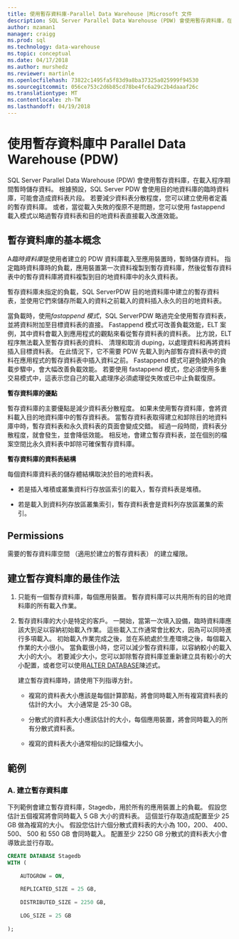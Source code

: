 ```yaml
---
title: 使用暫存資料庫-Parallel Data Warehouse |Microsoft 文件
description: SQL Server Parallel Data Warehouse (PDW) 會使用暫存資料庫，在載入程序期間暫時儲存資料。
author: mzaman1
manager: craigg
ms.prod: sql
ms.technology: data-warehouse
ms.topic: conceptual
ms.date: 04/17/2018
ms.author: murshedz
ms.reviewer: martinle
ms.openlocfilehash: 73822c1495fa5f83d9a8ba37325a025999f94530
ms.sourcegitcommit: 056ce753c2d6b85cd78be4fc6a29c2b4daaaf26c
ms.translationtype: MT
ms.contentlocale: zh-TW
ms.lasthandoff: 04/19/2018
---
```

# <a name="using-a-staging-database-in-parallel-data-warehouse-pdw"></a>使用暫存資料庫中 Parallel Data Warehouse (PDW)
SQL Server Parallel Data Warehouse (PDW) 會使用暫存資料庫，在載入程序期間暫時儲存資料。 根據預設，SQL Server PDW 會使用目的地資料庫的臨時資料庫，可能會造成資料表片段。 若要減少資料表分散程度，您可以建立使用者定義的暫存資料庫。 或者，當從載入失敗的復原不是問題，您可以使用 fastappend 載入模式以略過暫存資料表和目的地資料表直接載入改進效能。  
  
## <a name="StagingDatabase"></a>暫存資料庫的基本概念  
A*臨時資料庫*是使用者建立的 PDW 資料庫載入至應用裝置時，暫時儲存資料。 指定臨時資料庫時的負載，應用裝置第一次資料複製到暫存資料庫，然後從暫存資料表中的暫存資料庫將資料複製到目的地資料庫中的永久資料表。  
  
暫存資料庫未指定的負載，SQL ServerPDW 目的地資料庫中建立的暫存資料表，並使用它們來儲存所載入的資料之前載入的資料插入永久的目的地資料表。  
  
當負載時，使用*fastappend 模式*，SQL ServerPDW 略過完全使用暫存資料表，並將資料附加至目標資料表的直接。 Fastappend 模式可改善負載效能，ELT 案例，其中資料會載入到應用程式的觀點來看從暫存資料表的資料表。 比方說，ELT 程序無法載入至暫存資料表的資料、 清理和取消 duping，以處理資料和再將資料插入目標資料表。 在此情況下，它不需要 PDW 先載入到內部暫存資料表中的資料在應用程式的暫存資料表中插入資料之前。 Fastappend 模式可避免額外的負載步驟中，會大幅改善負載效能。 若要使用 fastappend 模式，您必須使用多重交易模式中，這表示您自己的載入處理序必須處理從失敗或已中止負載復原。  
  
**暫存資料庫的優點**  
  
暫存資料庫的主要優點是減少資料表分散程度。 如果未使用暫存資料庫，會將資料載入目的地資料庫中的暫存資料表。 當暫存資料表取得建立和卸除目的地資料庫中時，暫存資料表和永久資料表的頁面會變成交錯。 經過一段時間，資料表分散程度，就會發生，並會降低效能。 相反地，會建立暫存資料表，並在個別的檔案空間比永久資料表中卸除可確保暫存資料庫。  
  
**暫存資料庫的資料表結構**  
  
每個資料庫資料表的儲存體結構取決於目的地資料表。  
  
-   若是插入堆積或叢集資料行存放區索引的載入，暫存資料表是堆積。  
  
-   若是載入到資料列存放區叢集索引，暫存資料表會是資料列存放區叢集的索引。  
  
## <a name="Permissions"></a>Permissions  
需要的暫存資料庫空間 （適用於建立的暫存資料表） 的建立權限。 

<!-- MISSING LINKS

For more information, see [Grant Permissions to load data](grant-permissions-to-load-data.md).  

-->
  
## <a name="CreatingStagingDatabase"></a>建立暫存資料庫的最佳作法  
  
1.  只能有一個暫存資料庫，每個應用裝置。 暫存資料庫可以共用所有的目的地資料庫的所有載入作業。  
  
2.  暫存資料庫的大小是特定的客戶。 一開始，當第一次填入設備，臨時資料庫應該大到足以容納初始載入作業。 這些載入工作通常會比較大，因為可以同時進行多項載入。 初始載入作業完成之後，並在系統處於生產環境之後，每個載入作業的大小很小。 當負載很小時，您可以減少暫存資料庫，以容納較小的載入大小的大小。 若要減少大小，您可以卸除暫存資料庫並重新建立具有較小的大小配置，或者您可以使用[ALTER DATABASE](../t-sql/statements/alter-database-parallel-data-warehouse.md)陳述式。  
  
    建立暫存資料庫時，請使用下列指導方針。  
  
    -   複寫的資料表大小應該是每個計算節點，將會同時載入所有複寫資料表的估計的大小。 大小通常是 25-30 GB。  
  
    -   分散式的資料表大小應該估計的大小，每個應用裝置，將會同時載入的所有分散式資料表。  
  
    -   複寫的資料表大小通常相似的記錄檔大小。  
  
## <a name="Examples"></a>範例  
  
### <a name="a-create-a-staging-database"></a>A. 建立暫存資料庫 
下列範例會建立暫存資料庫，Stagedb，用於所有的應用裝置上的負載。 假設您估計五個複寫將會同時載入 5 GB 大小的資料表。 這個並行存取造成配置至少 25 GB 做為複寫的大小。 假設您估計六個分散式資料表的大小為 100，200、 400、 500、 500 和 550 GB 會同時載入。 配置至少 2250 GB 分散式的資料表大小會導致此並行存取。  
  
```sql  
CREATE DATABASE Stagedb  
WITH (  
  
    AUTOGROW = ON,  
  
    REPLICATED_SIZE = 25 GB,  
  
    DISTRIBUTED_SIZE = 2250 GB,  
  
    LOG_SIZE = 25 GB  
  
);  
```  

<!-- MISSING LINKS
 
## See Also  
[Common metadata query examples](metadata-query-examples.md)  

-->
  
